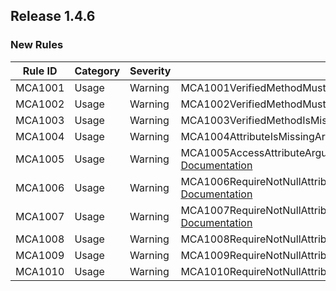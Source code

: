 ﻿## Release 1.4.6

### New Rules

Rule ID | Category | Severity | Notes
--------|----------|----------|--------------------
MCA1001 |  Usage   |  Warning | MCA1001VerifiedMethodMustBePrivate, [Documentation](doc/MCA1001.md)
MCA1002 |  Usage   |  Warning | MCA1002VerifiedMethodMustBeWithinType, [Documentation](doc/MCA1002.md)
MCA1003 |  Usage   |  Warning | MCA1003VerifiedMethodIsMissingSuffix, [Documentation](doc/MCA1003.md)
MCA1004 |  Usage   |  Warning | MCA1004AttributeIsMissingArgument, [Documentation](doc/MCA1004.md)
MCA1005 |  Usage   |  Warning | MCA1005AccessAttributeArgumentMustBeValidModifier, [Documentation](doc/MCA1005.md)
MCA1006 |  Usage   |  Warning | MCA1006RequireNotNullAttributeArgumentMustBeValidParameterName, [Documentation](doc/MCA1006.md)
MCA1007 |  Usage   |  Warning | MCA1007RequireNotNullAttributeHasTooManyArguments, [Documentation](doc/MCA1007.md)
MCA1008 |  Usage   |  Warning | MCA1008RequireNotNullAttributeUsesInvalidAlias, [Documentation](doc/MCA1008.md)
MCA1009 |  Usage   |  Warning | MCA1009RequireNotNullAttributeUsesInvalidType, [Documentation](doc/MCA1009.md)
MCA1010 |  Usage   |  Warning | MCA1010RequireNotNullAttributeUsesInvalidName, [Documentation](doc/MCA1010.md)
